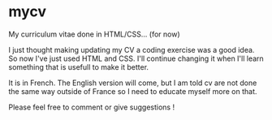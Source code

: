 # mycv
My curriculum vitae done in HTML/CSS... (for now)

I just thought making updating my CV a coding exercise was a good idea. So now I've just used HTML and CSS. I'll continue changing it when I'll learn something that is usefull to make it better. 

It is in French. The English version will come, but I am told cv are not done the same way outside of France so I need to educate myself more on that. 

Please feel free to comment or give suggestions ! 
